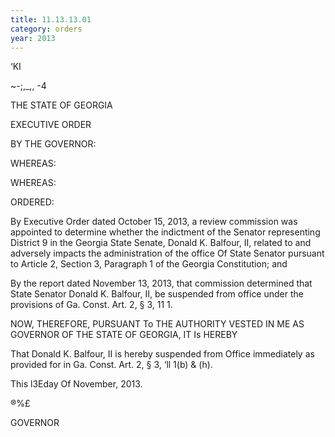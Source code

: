 ```yaml
---
title: 11.13.13.01
category: orders
year: 2013
---
```

‘KI

  
   

~-;,\_,, -4

THE STATE OF GEORGIA

EXECUTIVE ORDER

BY THE GOVERNOR:

WHEREAS:

WHEREAS:

ORDERED:

By Executive Order dated October 15, 2013, a review commission
was appointed to determine whether the indictment of the Senator
representing District 9 in the Georgia State Senate, Donald K.
Balfour, II, related to and adversely impacts the administration of
the office Of State Senator pursuant to Article 2, Section 3,
Paragraph 1 of the Georgia Constitution; and

By the report dated November 13, 2013, that commission
determined that State Senator Donald K. Balfour, II, be suspended
from office under the provisions of Ga. Const. Art. 2, § 3, 11 1.

NOW, THEREFORE, PURSUANT To THE AUTHORITY VESTED IN ME
AS GOVERNOR OF THE STATE OF GEORGIA, IT Is HEREBY

That Donald K. Balfour, II is hereby suspended from Office
immediately as provided for in Ga. Const. Art. 2, § 3, ‘ll 1(b) & (h).

This l3Eday Of November, 2013.

 ®%£

GOVERNOR

